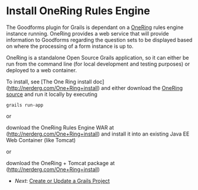 Install OneRing Rules Engine
====

The Goodforms plugin for Grails is dependant on a [OneRing](http://nerderg.com/One+Ring) rules engine instance running.  OneRing provides a web service
that will provide information to Goodforms regarding the question sets to be displayed based on where the processing
of a form instance is up to.

OneRing is a standalone Open Source Grails application, so it can either be run from the command line (for local development and testing
purposes) or deployed to a web container.

To install, see [The One Ring install doc] (http://nerderg.com/One+Ring+install) and either download the
[OneRing source](https://github.com/nerderg/One-Ring) and run it locally by executing

    grails run-app

or

download the OneRing Rules Engine WAR at (http://nerderg.com/One+Ring+install) and install it into an existing Java EE Web Container (like Tomcat)

or

download the OneRing + Tomcat package at (http://nerderg.com/One+Ring+install)

* _Next_: [Create or Update a Grails Project](03-CreateOrUpdateGrailsProject.md)

